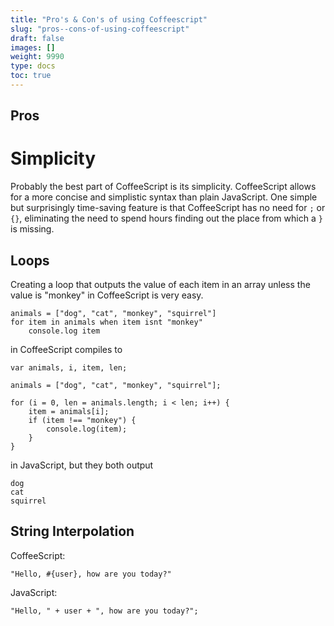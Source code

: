 ```yaml
---
title: "Pro's & Con's of using Coffeescript"
slug: "pros--cons-of-using-coffeescript"
draft: false
images: []
weight: 9990
type: docs
toc: true
---
```


## Pros
# Simplicity

Probably the best part of CoffeeScript is its simplicity. CoffeeScript allows for a more concise and simplistic syntax than plain JavaScript. One simple but surprisingly time-saving feature is that CoffeeScript has no need for `;` or `{}`, eliminating the need to spend hours finding out the place from which a `}` is missing. 

## Loops

Creating a loop that outputs the value of each item in an array unless the value is "monkey" in CoffeeScript is very easy. 

    animals = ["dog", "cat", "monkey", "squirrel"]
    for item in animals when item isnt "monkey"
        console.log item

in CoffeeScript compiles to

    var animals, i, item, len;

    animals = ["dog", "cat", "monkey", "squirrel"];

    for (i = 0, len = animals.length; i < len; i++) {
        item = animals[i];
        if (item !== "monkey") {
            console.log(item);
        }
    }

in JavaScript, but they both output

    dog
    cat
    squirrel

## String Interpolation

CoffeeScript: 

    "Hello, #{user}, how are you today?"

JavaScript: 

    "Hello, " + user + ", how are you today?";


